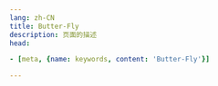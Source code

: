 ```yaml
---
lang: zh-CN  
title: Butter-Fly  
description: 页面的描述  
head:

- [meta, {name: keywords, content: 'Butter-Fly'}]

---
```



<MusicPlayer musicId="4940920" :lyricData="lyricData" musicSrc="https://oss-xuxin.oss-cn-beijing.aliyuncs.com/blog/music/Butter-Fly.mp3" style="margin:0 auto"></MusicPlayer>

<br>

<script>
export default {
    data() {
        return {
          lyricData: {
                "id":"4940920",
                "title":"Butter-Fly",
                "artist":"和田光司",
                "album":"DIGIMON HISTORY 1999-2006 All The Best",
                "cover":"https://p2.music.126.net/o8ZfncjFF5frq8Q8iJJ9QQ==/2321069046256264.jpg?param=250y250",
                "lyric":"[00:00.000] 作词 : 千绵伟功\n[00:01.000] 作曲 : 千绵伟功\n[00:02.000] 编曲 : 渡部チェル\n[00:19.180]ゴキゲンな蝶になって\n[00:21.770]きらめく風に乗って\n[00:24.520]今すぐ\n[00:26.150]キミに會いに行こう\n[00:31.070]余計な事なんて\n[00:33.780]忘れた方がマシさ\n[00:36.200]これ以上\n[00:37.810]シャレてる時間はない\n[00:41.950]何が\n[00:42.580]WOW WOW WOW WOW WOW ～\n[00:44.940]この空に届くのだろう\n[00:47.840]だけど\n[00:48.360]WOW WOW WOW WOW WOW ～\n[00:50.800]明日の予定もわからない\n[00:57.050]無限大な夢のあとの\n[01:00.890]何もない世の中じゃ\n[01:03.370]そうさ愛しい\n[01:05.600]想いも負けそうになるけど\n[01:08.620]Stayしがちなイメージだらけの\n[01:12.570]頼りない翼でも\n[01:15.070]きっと飛べるさ\n[01:17.300]On My Love......\n[01:31.980]ウカレタ蝶になって\n[01:34.850]一途な風に乗って\n[01:37.230]どこまでも\n[01:39.030]キミに會いに行こう\n[01:43.680]曖昧な言葉って\n[01:46.180]意外に便利だって\n[01:48.870]叫んでる\n[01:50.510]ヒットソング聴きながら\n[01:54.780]何が\n[01:55.280]WOW WOW WOW WOW WOW ～\n[01:57.660]この街に響くのだろう\n[02:00.580]だけど\n[02:01.090]WOW WOW WOW WOW WOW ～\n[02:03.450]期待してても仕方ない\n[02:09.620]無限大な夢のあとの\n[02:13.860]やるせない世の中じゃ\n[02:16.050]そうさ常識\n[02:18.470]はずれも悪くはないかな\n[02:21.410]Stayしそうなイメージを染めた\n[02:25.470]ぎこちない翼でも\n[02:27.850]きっと飛べるさ\n[02:30.170]On My Love....\n[03:13.800]無限大な夢のあとの\n[03:17.680]何もない世の中じゃ\n[03:20.240]そうさ愛しい\n[03:22.390]想いも負けそうになるけど\n[03:25.380]Stayしがちなイメージだらけの\n[03:29.400]頼りない翼でも\n[03:31.930]きっと飛べるさ\n[03:34.240]Oh Yeah.....\n[03:37.100]無限大な夢のあとの\n[03:41.090]やるせない世の中じゃ\n[03:43.690]そうさ常識\n[03:45.710]はずれも悪くはないかな\n[03:48.660]Stayしそうなイメージを染めた\n[03:52.680]ぎこちない翼でも\n[03:55.240]きっと飛べるさ\n[03:57.520]On My Love....\n",
                "sub_lyric":"[by:遥远的苍穹]\n[00:19.180]〖好想化做一只蝴蝶〗\n[00:21.770]〖乘着微风振翅高飞〗\n[00:24.520]〖现在马上〗\n[00:26.150]〖只想赶快和你见面〗\n[00:31.070]〖烦心的事放在一边〗\n[00:33.780]〖如果忘记那也无所谓〗\n[00:36.200]〖已经没有〗\n[00:37.810]〖多余时间可以浪费〗\n[00:41.950]〖似乎有〗\n[00:44.940]〖什么事会在这片晴空下出现〗\n[00:47.840]〖就算是〗\n[00:50.800]〖面对未知的明天 也要勇敢的去冒险〗\n[00:57.050]〖在无限延伸的梦想后面〗\n[01:00.890]〖穿越冷酷无情的世界〗\n[01:03.370]〖不想要输给自己〗\n[01:05.600]〖有你的美丽记忆会让我更加努力〗\n[01:08.620]〖相信爱永远不会止息〗\n[01:12.570]〖即使偶尔会遇上难题〗\n[01:15.070]〖一定能化险为夷〗\n[01:31.980]〖仿佛蝴蝶展开双翼〗\n[01:34.850]〖一路迎着微风飞行〗\n[01:37.230]〖直到我和你〗\n[01:39.030]〖约定相见不再分离〗\n[01:43.680]〖对你倾吐我的心意〗\n[01:46.180]〖没想到你真的愿意〗\n[01:48.870]〖陪着我一起〗\n[01:50.510]〖醉在幸福的旋律〗\n[01:54.780]〖好像有〗\n[01:57.660]〖什么声音悄悄从这街角响起〗\n[02:00.580]〖而现在〗\n[02:03.450]〖不想再空等 让憧憬变成泡影〗\n[02:09.620]〖在无限延伸的梦想后面〗\n[02:13.860]〖纵然世界再虚假多变〗\n[02:16.050]〖不应该隐瞒欺骗〗\n[02:18.470]〖抱着得过且过的想法太可怜〗\n[02:21.410]〖相信希望有天会实现〗\n[02:25.470]〖真心能度过重重考验〗\n[02:27.850]〖一定能化险为夷〗\n[03:13.800]〖在无限延伸的梦想后面〗\n[03:17.680]〖穿越冷酷无情的世界〗\n[03:20.240]〖不想要输给自己〗\n[03:22.390]〖有你的美丽记忆会让我更加努力〗\n[03:25.380]〖相信爱永远不会止息〗\n[03:29.400]〖即使偶尔会遇上难题〗\n[03:31.930]〖一定能化险为夷〗\n[03:37.100]〖在无限延伸的梦想后面〗\n[03:41.090]〖纵然世界再虚假多变〗\n[03:43.690]〖不应该隐瞒欺骗〗\n[03:45.710]〖抱着得过且过的想法太可怜〗\n[03:48.660]〖相信爱永远不会止息〗\n[03:52.680]〖即使偶尔会遇上难题〗\n[03:55.240]〖一定能化险为夷〗\n",
                "link":"https://music.163.com/song/media/outer/url?id=4940920",
                "served":false,
                "cached":true
            }
        }
    }
}
</script>



<Comment></Comment>
